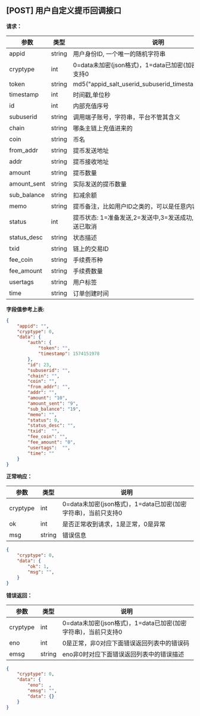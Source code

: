 ## [POST] 用户自定义提币回调接口

**请求：**

|参数       |类型   |说明                                                        |  
| --          |--     | --                                                     |
|appid        |string |用户身份ID, 一个唯一的随机字符串                            |   
|cryptype     |int    |0=data未加密(json格式)，1=data已加密(加密字符串)，当前只支持0 | 
|token        |string |md5("appid_salt_userid_subuserid_timestamp_addr_memo")  |
|timestamp    |int    |时间戳,单位秒                                             |
|id           |int    |内部充值序号                                                     |
|subuserid    |string |调用端子账号，字符串，平台不管其含义                                 |
|chain        |string |哪条主链上充值进来的                                              |
|coin         |string |币名                                                            |
|from_addr    |string |提币发送地址                                                     |
|addr         |string |提币接收地址                                                     |
|amount       |string |提币数量                                                        |
|amount_sent  |string |实际发送的提币数量                                                |
|sub_balance  |string |扣减余额                                                        |
|memo         |string |提币备注，比如用户ID之类的，可以是任意内容                           |
|status       |int    |提币状态: 1=准备发送,2=发送中,3=发送成功,4=发送失败,5=发送已取消      |
|status_desc  |string |状态描述                                                       |
|txid         |string |链上的交易ID                                                   |
|fee_coin     |string |手续费币种                                                     |
|fee_amount   |string |手续费数量                                                     |
|usertags     |string |用户标签                                                       |
|time         |string |订单创建时间                                                   |

**字段值参考上表:**

```json
{
    "appid": "",
    "cryptype": 0,  
    "data": {
        "auth": {
            "token": "", 
            "timestamp": 1574151978     
        },
        "id": 23,               
        "subuserid": "",  
        "chain": "",         
        "coin": "",    
        "from_addr": "",
        "addr": "",
        "amount": "10",           
        "amount_sent": "9",       
        "sub_balance": "19",       
        "memo": "",          
        "status": 0,            
        "status_desc": "",
        "txid":  "",
        "fee_coin": "",         
        "fee_amount": "0",        
        "usertags":  "",  
        "time": ""    
    }
}
```

**正常响应：**

|参数      |类型   |说明                                                        |  
| --      |--     | --                                                        |
|cryptype |int    |0=data未加密(json格式)，1=data已加密(加密字符串)，当前只支持0    |   
|ok       |int    |是否正常收到请求，1是正常，0是异常                              | 
|msg      |string |错误信息                                                    |

```json
{
    "cryptype": 0,  
    "data": {
        "ok": 1,  
        "msg": "",
    }
}
```


**错误返回：**

|参数      |类型   |说明                                                                    |  
| --      |--     | --                                                                    |
|cryptype              |int    |0=data未加密(json格式)，1=data已加密(加密字符串)，当前只支持0    |   
|eno                   |int    |0是正常，非0对应下面错误返回列表中的错误码                       | 
|emsg                  |string |eno非0时对应下面错误返回列表中的错误描述                        |

```json
{
    "cryptype": 0,  
    "data": {
        "eno":  ,  
        "emsg": "",
        "data": {}
    }
}
```